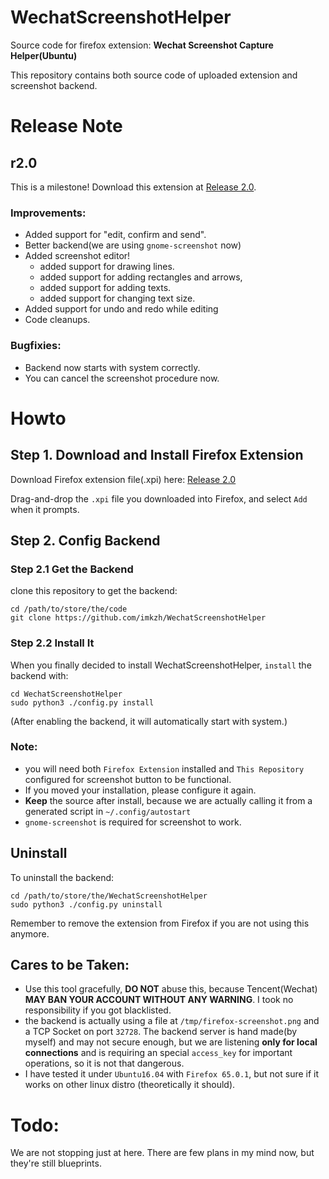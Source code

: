 # WechatScreenshotHelper

Source code for firefox extension: **Wechat Screenshot Capture Helper(Ubuntu)**

This repository contains both source code of uploaded extension and screenshot backend.

# Release Note

## r2.0
This is a milestone! Download this extension at [Release 2.0](https://github.com/imkzh/WechatScreenshotHelper/releases/tag/r2.0).

### Improvements:
* Added support for "edit, confirm and send".
* Better backend(we are using `gnome-screenshot` now)
* Added screenshot editor!
    * added support for drawing lines.
    * added support for adding rectangles and arrows,
    * added support for adding texts. 
    * added support for changing text size.
* Added support for undo and redo while editing
* Code cleanups.

### Bugfixies:
* Backend now starts with system correctly.
* You can cancel the screenshot procedure now.

# Howto

## Step 1. Download and Install Firefox Extension
Download Firefox extension file(.xpi) here: [Release 2.0](https://github.com/imkzh/WechatScreenshotHelper/releases/tag/r2.0)

Drag-and-drop the `.xpi` file you downloaded into Firefox, and select `Add` when it prompts.

## Step 2. Config Backend

### Step 2.1 Get the Backend

clone this repository to get the backend:

    cd /path/to/store/the/code
    git clone https://github.com/imkzh/WechatScreenshotHelper

### Step 2.2 Install It

When you finally decided to install WechatScreenshotHelper, `install` the backend with:

    cd WechatScreenshotHelper
    sudo python3 ./config.py install

(After enabling the backend, it will automatically start with system.)

### Note: 

* you will need both `Firefox Extension` installed and `This Repository` configured for screenshot button to be functional.
* If you moved your installation, please configure it again.
* **Keep** the source after install, because we are actually calling it from a generated script in `~/.config/autostart`
* `gnome-screenshot` is required for screenshot to work.

## Uninstall

To uninstall the backend:

    cd /path/to/store/the/WechatScreenshotHelper
    sudo python3 ./config.py uninstall

Remember to remove the extension from Firefox if you are not using this anymore.

## Cares to be Taken:

* Use this tool gracefully, **DO NOT** abuse this, because Tencent(Wechat) **MAY BAN YOUR ACCOUNT WITHOUT ANY WARNING**. I took no responsibility if you got blacklisted.
* the backend is actually using a file at `/tmp/firefox-screenshot.png` and a TCP Socket on port `32728`. The backend server is hand made(by myself) and may not secure enough, but we are listening **only for local connections** and is requiring an special `access_key` for important operations, so it is not that dangerous.
* I have tested it under `Ubuntu16.04` with `Firefox 65.0.1`, but not sure if it works on other linux distro (theoretically it should).

# Todo:
We are not stopping just at here. There are few plans in my mind now, but they're still blueprints.
